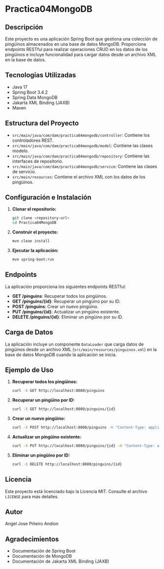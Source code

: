 # Practica04MongoDB

## Descripción
Este proyecto es una aplicación Spring Boot que gestiona una colección de pingüinos almacenados en una base de datos MongoDB. Proporciona endpoints RESTful para realizar operaciones CRUD en los datos de los pingüinos e incluye funcionalidad para cargar datos desde un archivo XML en la base de datos.

## Tecnologías Utilizadas
- Java 17
- Spring Boot 3.4.2
- Spring Data MongoDB
- Jakarta XML Binding (JAXB)
- Maven

## Estructura del Proyecto
- `src/main/java/com/dam/practica04mongodb/controller`: Contiene los controladores REST.
- `src/main/java/com/dam/practica04mongodb/model`: Contiene las clases modelo.
- `src/main/java/com/dam/practica04mongodb/repository`: Contiene las interfaces de repositorio.
- `src/main/java/com/dam/practica04mongodb/service`: Contiene las clases de servicio.
- `src/main/resources`: Contiene el archivo XML con los datos de los pingüinos.

## Configuración e Instalación
1. **Clonar el repositorio:**
   ```sh
   git clone <repository-url>
   cd Practica04MongoDB
   ```

2. **Construir el proyecto:**
   ```sh
   mvn clean install
   ```

3. **Ejecutar la aplicación:**
   ```sh
   mvn spring-boot:run
   ```

## Endpoints
La aplicación proporciona los siguientes endpoints RESTful:

- **GET /pinguins**: Recuperar todos los pingüinos.
- **GET /pinguins/{id}**: Recuperar un pingüino por su ID.
- **POST /pinguins**: Crear un nuevo pingüino.
- **PUT /pinguins/{id}**: Actualizar un pingüino existente.
- **DELETE /pinguins/{id}**: Eliminar un pingüino por su ID.

## Carga de Datos
La aplicación incluye un componente `DataLoader` que carga datos de pingüinos desde un archivo XML (`src/main/resources/pinguinos.xml`) en la base de datos MongoDB cuando la aplicación se inicia.

## Ejemplo de Uso
1. **Recuperar todos los pingüinos:**
   ```sh
   curl -X GET http://localhost:8080/pinguins
   ```

2. **Recuperar un pingüino por ID:**
   ```sh
   curl -X GET http://localhost:8080/pinguins/{id}
   ```

3. **Crear un nuevo pingüino:**
   ```sh
   curl -X POST http://localhost:8080/pinguins -H "Content-Type: application/json" -d '{"nome": "Nombre del Pingüino", "nomeCientifico": "Nombre Científico", "habitat": "Hábitat", "descripcion": "Descripción", "alimentacion": "Alimentación", "tamaño": "Tamaño", "peso": "Peso", "caracteristicas": "Características"}'
   ```

4. **Actualizar un pingüino existente:**
   ```sh
   curl -X PUT http://localhost:8080/pinguins/{id} -H "Content-Type: application/json" -d '{"nome": "Nombre Actualizado", "nomeCientifico": "Nombre Científico Actualizado", "habitat": "Hábitat Actualizado", "descripcion": "Descripción Actualizada", "alimentacion": "Alimentación Actualizada", "tamaño": "Tamaño Actualizado", "peso": "Peso Actualizado", "caracteristicas": "Características Actualizadas"}'
   ```

5. **Eliminar un pingüino por ID:**
   ```sh
   curl -X DELETE http://localhost:8080/pinguins/{id}
   ```

## Licencia
Este proyecto está licenciado bajo la Licencia MIT. Consulte el archivo `LICENSE` para más detalles.

## Autor
Angel Jose Piñeiro Andion

## Agradecimientos
- Documentación de Spring Boot
- Documentación de MongoDB
- Documentación de Jakarta XML Binding (JAXB)